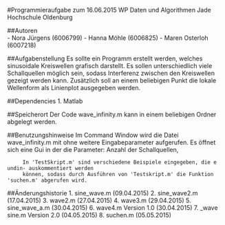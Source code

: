 #Programmieraufgabe zum 16.06.2015
         WP Daten und Algorithmen
         Jade Hochschule Oldenburg

##Autoren  
          - Nora Jürgens (6006799)
          - Hanna Möhle (6006825)
          - Maren Osterloh (6007218)

##Aufgabenstellung
         Es sollte ein Programm erstellt werden, welches sinusoidale Kreiswellen grafisch darstellt. Es sollen
         unterschiedlich viele Schallquellen möglich sein, sodass Interferenz zwischen den Kreiswellen gezeigt werden kann.
         Zusätzlich soll an einem beliebigen Punkt die lokale Wellenform als Linienplot ausgegeben werden.
    
##Dependencies
         1. Matlab

##Speicherort
         Der Code wave_infinity.m kann in einem beliebigen Ordner abgelegt werden. 

##Benutzungshinweise
         Im Command Window wird die Datei wave_infinity.m mit ohne weitere Eingabeparameter aufgerufen.
         Es öffnet sich eine Gui in der die Parameter: Anzahl der Schallquellen, 
         
         In 'TestSkript.m' sind verschiedene Beispiele eingegeben, die e undin- auskommentiert werden
         können, sodass durch Ausführen von 'Testskript.m' die Funktion 'suchen.m' abgerufen wird.
       
         
##Änderungshistorie
         1. sine_wave.m (09.04.2015)
         2. sine_wave2.m (17.04.2015)
         3. wave2.m (27.04.2015)
         4. wave3.m (29.04.2015)
         5. sine_wave_a.m (30.04.2015)
         6. wave4.m Version 1.0 (30.04.2015)
         7. _wave sine.m Version 2.0 (04.05.2015)
         8. suchen.m (05.05.2015)
         
         
